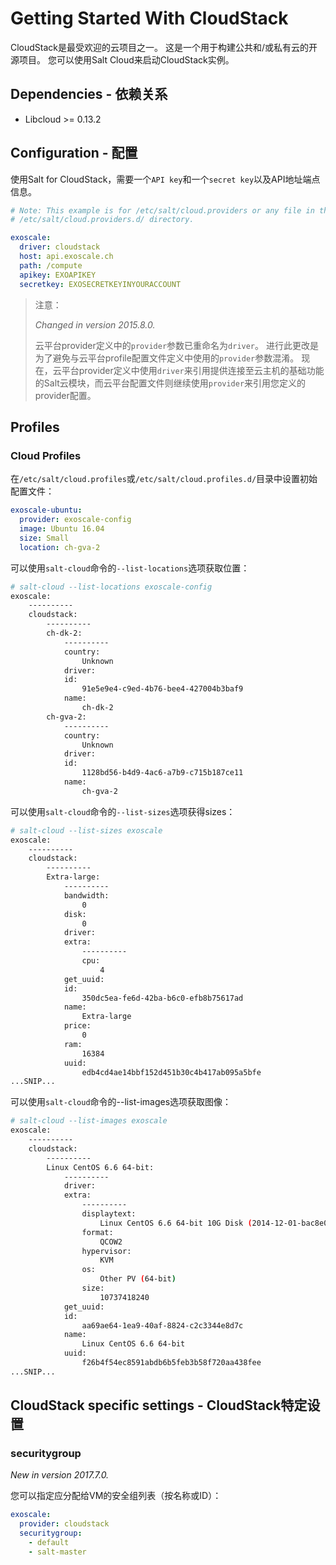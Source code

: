 # Getting Started With CloudStack

CloudStack是最受欢迎的云项目之一。 这是一个用于构建公共和/或私有云的开源项目。 您可以使用Salt Cloud来启动CloudStack实例。

## Dependencies - 依赖关系
- Libcloud >= 0.13.2

## Configuration - 配置
使用Salt for CloudStack，需要一个`API key`和一个`secret key`以及API地址端点信息。
```yaml
# Note: This example is for /etc/salt/cloud.providers or any file in the
# /etc/salt/cloud.providers.d/ directory.

exoscale:
  driver: cloudstack
  host: api.exoscale.ch
  path: /compute
  apikey: EXOAPIKEY
  secretkey: EXOSECRETKEYINYOURACCOUNT
```

> 注意：
>
> *Changed in version 2015.8.0.*
>
> 云平台provider定义中的`provider`参数已重命名为`driver`。 进行此更改是为了避免与云平台profile配置文件定义中使用的`provider`参数混淆。 现在，云平台provider定义中使用`driver`来引用提供连接至云主机的基础功能的Salt云模块，而云平台配置文件则继续使用`provider`来引用您定义的provider配置。

## Profiles
### Cloud Profiles
在`/etc/salt/cloud.profiles`或`/etc/salt/cloud.profiles.d/`目录中设置初始配置文件：
```yaml
exoscale-ubuntu:
  provider: exoscale-config
  image: Ubuntu 16.04
  size: Small
  location: ch-gva-2
```
可以使用`salt-cloud`命令的`--list-locations`选项获取位置：
```bash
# salt-cloud --list-locations exoscale-config
exoscale:
    ----------
    cloudstack:
        ----------
        ch-dk-2:
            ----------
            country:
                Unknown
            driver:
            id:
                91e5e9e4-c9ed-4b76-bee4-427004b3baf9
            name:
                ch-dk-2
        ch-gva-2:
            ----------
            country:
                Unknown
            driver:
            id:
                1128bd56-b4d9-4ac6-a7b9-c715b187ce11
            name:
                ch-gva-2
```
可以使用`salt-cloud`命令的`--list-sizes`选项获得sizes：
```bash
# salt-cloud --list-sizes exoscale
exoscale:
    ----------
    cloudstack:
        ----------
        Extra-large:
            ----------
            bandwidth:
                0
            disk:
                0
            driver:
            extra:
                ----------
                cpu:
                    4
            get_uuid:
            id:
                350dc5ea-fe6d-42ba-b6c0-efb8b75617ad
            name:
                Extra-large
            price:
                0
            ram:
                16384
            uuid:
                edb4cd4ae14bbf152d451b30c4b417ab095a5bfe
...SNIP...
```
可以使用`salt-cloud`命令的--list-images选项获取图像：
```bash
# salt-cloud --list-images exoscale
exoscale:
    ----------
    cloudstack:
        ----------
        Linux CentOS 6.6 64-bit:
            ----------
            driver:
            extra:
                ----------
                displaytext:
                    Linux CentOS 6.6 64-bit 10G Disk (2014-12-01-bac8e0)
                format:
                    QCOW2
                hypervisor:
                    KVM
                os:
                    Other PV (64-bit)
                size:
                    10737418240
            get_uuid:
            id:
                aa69ae64-1ea9-40af-8824-c2c3344e8d7c
            name:
                Linux CentOS 6.6 64-bit
            uuid:
                f26b4f54ec8591abdb6b5feb3b58f720aa438fee
...SNIP...
```

## CloudStack specific settings - CloudStack特定设置
### securitygroup

*New in version 2017.7.0.*

您可以指定应分配给VM的安全组列表（按名称或ID）：
```yaml
exoscale:
  provider: cloudstack
  securitygroup:
    - default
    - salt-master
```
